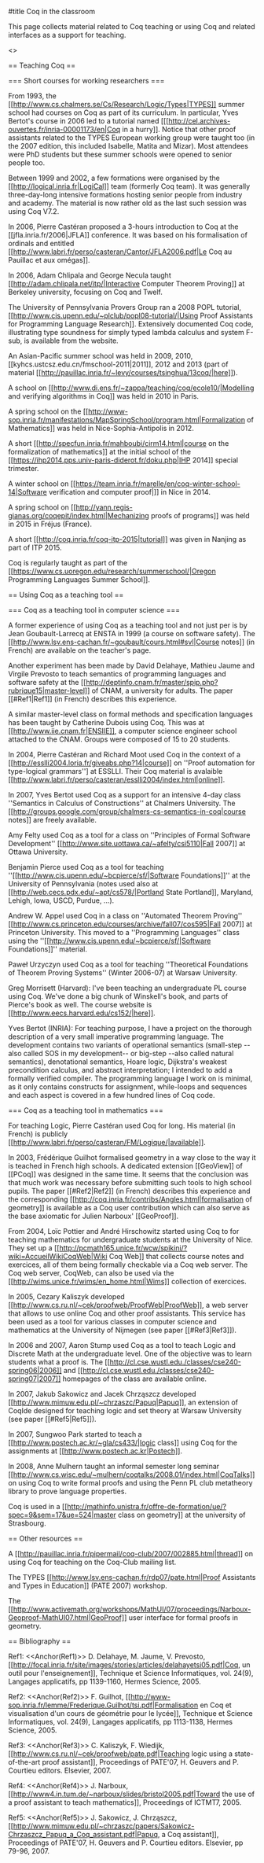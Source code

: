 #title Coq in the classroom

This page collects material related to Coq teaching or using Coq and related interfaces as a support for teaching.

<<TableOfContents>>

== Teaching Coq ==

=== Short courses for working researchers ===

From 1993, the [[http://www.cs.chalmers.se/Cs/Research/Logic/Types|TYPES]] summer school had courses on Coq as part of its curriculum. In particular, Yves Bertot's course in 2006 led to a tutorial named   [[[http://cel.archives-ouvertes.fr/inria-00001173/en|Coq in a hurry]]. Notice that other proof assistants related to the TYPES European working group were taught too (in the 2007 edition, this included Isabelle, Matita and Mizar). Most attendees were PhD students but these summer schools were opened to senior people too.

Between 1999 and 2002, a few formations were organised by the [[http://logical.inria.fr|LogiCal]] team (formerly Coq team). It was generally three-day-long intensive formations hosting senior people from industry and academy. The material is now rather old as the last such session was using Coq V7.2.

In 2006, Pierre Castéran proposed a 3-hours introduction to Coq at the [[jfla.inria.fr/2006|JFLA]] conference. It was based on his formalisation of ordinals and entitled [[http://www.labri.fr/perso/casteran/Cantor/JFLA2006.pdf|Le Coq au Pauillac et aux omégas]].

In 2006, Adam Chlipala and George Necula taught [[http://adam.chlipala.net/itp/|Interactive Computer Theorem Proving]] at Berkeley university, focusing on Coq and Twelf.

The University of Pennsylvania Provers Group ran a 2008 POPL tutorial, [[http://www.cis.upenn.edu/~plclub/popl08-tutorial/|Using Proof Assistants for Programming Language Research]].  Extensively documented Coq code, illustrating type soundness for simply typed lambda calculus and system F-sub, is available from the website.

An Asian-Pacific summer school was held in 2009, 2010, [[kyhcs.ustcsz.edu.cn/fmschool-2011|2011]], 2012 and 2013 (part of material [[http://pauillac.inria.fr/~levy/courses/tsinghua/13coq/|here]]).

A school on [[http://www.di.ens.fr/~zappa/teaching/coq/ecole10/|Modelling and verifying algorithms in Coq]] was held in 2010 in Paris.

A spring school on the [[http://www-sop.inria.fr/manifestations/MapSpringSchool/program.html|Formalization of Mathematics]] was held in Nice-Sophia-Antipolis in 2012.

A short [[http://specfun.inria.fr/mahboubi/cirm14.html|course on the formalization of mathematics]] at the initial school of the [[https://ihp2014.pps.univ-paris-diderot.fr/doku.php|IHP 2014]] special trimester.

A winter school on [[https://team.inria.fr/marelle/en/coq-winter-school-14|Software verification and computer proof|]] in Nice in 2014.

A spring school on [[http://yann.regis-gianas.org/coqepit/index.html|Mechanizing proofs of programs]] was held in 2015 in Fréjus (France).

A short [[http://coq.inria.fr/coq-itp-2015|tutorial]] was given in Nanjing as part of ITP 2015.

Coq is regularly taught as part of the [[https://www.cs.uoregon.edu/research/summerschool/|Oregon Programming Languages Summer School]].

== Using Coq as a teaching tool ==

=== Coq as a teaching tool in computer science ===

A former experience of using Coq as a teaching tool and not just per is by Jean Goubault-Larrecq at ENSTA in 1999 (a course on software safety).  The [[http://www.lsv.ens-cachan.fr/~goubault/cours.html#svl|Course notes]] (in French) are available on the teacher's page. 

Another experiment has been made by David Delahaye, Mathieu Jaume and Virgile Prevosto to teach semantics of programming languages and software safety at the [[http://deptinfo.cnam.fr/master/spip.php?rubrique15|master-level]] of CNAM, a university for adults.  The paper [[#Ref1|Ref1]] (in French) describes this experience.

A similar master-level class on formal methods and specification languages has been taught by Catherine Dubois using Coq. This was at [[http://www.iie.cnam.fr|ENSIIE]], a computer science engineer school attached to the CNAM. Groups were composed of 15 to 20 students.

In 2004, Pierre Castéran and Richard Moot used Coq in the context of a [[http://esslli2004.loria.fr/giveabs.php?14|course]] on ''Proof automation for type-logical grammars''] at ESSLLI. Their Coq material is avalaible [[http://www.labri.fr/perso/casteran/esslli2004/index.html|online]].

In 2007, Yves Bertot used Coq as a support for an intensive 4-day class ''Semantics in Calculus of Constructions'' at Chalmers University. The [[http://groups.google.com/group/chalmers-cs-semantics-in-coq|course notes]] are freely available.

Amy Felty used Coq as a tool for a class on ''Principles of Formal Software Development'' [[http://www.site.uottawa.ca/~afelty/csi5110|Fall 2007]] at Ottawa University.

Benjamin Pierce used Coq as a tool for teaching ''[[http://www.cis.upenn.edu/~bcpierce/sf/|Software Foundations]]'' at the University of Pennsylvania (notes used also at [[http://web.cecs.pdx.edu/~apt/cs578/|Portland State Portland]], Maryland, Lehigh, Iowa, USCD, Purdue, ...).

Andrew W. Appel used Coq in a class on ''Automated Theorem Proving'' [[http://www.cs.princeton.edu/courses/archive/fall07/cos595|Fall 2007]] at Princeton University. This moved to a ''Programming Languages'' class using the ''[[http://www.cis.upenn.edu/~bcpierce/sf/|Software Foundations]]'' material.

Paweł Urzyczyn used Coq as a tool for teaching ''Theoretical Foundations of Theorem Proving Systems'' (Winter 2006-07) at Warsaw University.

Greg Morrisett (Harvard): I've been teaching an undergraduate PL course using Coq. We've done a big chunk of Winskell's book, and parts of Pierce's book as well. The course website is [[http://www.eecs.harvard.edu/cs152/|here]]. 

Yves Bertot (INRIA): For teaching purpose, I have a project on the thorough description of a very small imperative programming language. The development contains two variants of operational semantics (small-step --also called SOS in my development-- or big-step --also called natural semantics), denotational semantics, Hoare logic, Dijkstra's weakest precondition calculus, and abstract interpretation; I intended to add a formally verified compiler. The programming language I work on is minimal, as it only contains constructs for assignment, while-loops and sequences and each aspect is covered in a few hundred lines of Coq code.

=== Coq as a teaching tool in mathematics ===

For teaching Logic, Pierre Castéran used Coq for long. His material (in French) is publicly [[http://www.labri.fr/perso/casteran/FM/Logique/|available]].

In 2003, Frédérique Guilhot formalised geometry in a way close to the way it is teached in French high schools. A dedicated extension [[GeoView]] of [[PCoq]] was designed in the same time.  It seems that the conclusion was that much work was necessary before submitting such tools to high school pupils. The paper [[#Ref2|Ref2]] (in French) describes this experience and the corresponding [[http://coq.inria.fr/contribs/Angles.html|formalisation of geometry]] is available as a Coq user contribution which can also serve as the base axiomatic for Julien Narboux' [[GeoProof]].

From 2004, Loïc Pottier and André Hirschowitz started using Coq to for teaching mathematics for undergraduate students at the University of Nice. They set up a [[http://pcmath165.unice.fr/wcw/spikini/?wiki=AccueilWikiCoqWeb|Wiki Coq Web]] that collects course notes and exercices, all of them being formally checkable via a Coq web server. The Coq web server, CoqWeb, can also be used via the [[http://wims.unice.fr/wims/en_home.html|Wims]] collection of exercices.

In 2005, Cezary Kaliszyk developed [[http://www.cs.ru.nl/~cek/proofweb/ProofWeb|ProofWeb]], a web server that allows to use online Coq and other proof assistants. This service has been used as a tool for various classes in computer science and mathematics at the University of Nijmegen (see paper [[#Ref3|Ref3]]).

In 2006 and 2007, Aaron Stump used Coq as a tool to teach Logic and Discrete Math at the undergraduate level. One of the objective was to learn students what a proof is. The [[http://cl.cse.wustl.edu./classes/cse240-spring06|2006]] and [[http://cl.cse.wustl.edu./classes/cse240-spring07|2007]] homepages of the class are available online.

In 2007, Jakub Sakowicz and Jacek Chrząszcz developed [[http://www.mimuw.edu.pl/~chrzaszc/Papuq|Papuq]], an extension of CoqIde designed for teaching logic and set theory at Warsaw University (see paper [[#Ref5|Ref5]]).

In 2007, Sungwoo Park started to teach a [[http://www.postech.ac.kr/~gla/cs433/|logic class]] using Coq for the assignments at [[http://www.postech.ac.kr|Postech]].

In 2008, Anne Mulhern taught an informal semester long seminar [[http://www.cs.wisc.edu/~mulhern/coqtalks/2008.01/index.html|CoqTalks]] on using Coq to write formal proofs and using the Penn PL club metatheory library to prove language properties.

Coq is used in a [[http://mathinfo.unistra.fr/offre-de-formation/ue/?spec=9&sem=17&ue=524|master class on geometry]] at the university of Strasbourg.

== Other resources ==

A [[http://pauillac.inria.fr/pipermail/coq-club/2007/002885.html|thread]] on using Coq for teaching on the Coq-Club mailing list.

The TYPES [[http://www.lsv.ens-cachan.fr/rdp07/pate.html|Proof Assistants and Types in Education]] (PATE 2007) workshop.

The [[http://www.activemath.org/workshops/MathUI/07/proceedings/Narboux-Geoproof-MathUI07.html|GeoProof]] user interface for formal proofs in geometry.

== Bibliography ==

Ref1: <<Anchor(Ref1)>> D. Delahaye, M. Jaume, V. Prevosto, [[http://focal.inria.fr/site/images/stories/articles/delahayetsi05.pdf|Coq, un outil pour l'enseignement]], Technique et Science Informatiques, vol. 24(9), Langages applicatifs, pp&nbsp;1139-1160, Hermes Science, 2005.

Ref2: <<Anchor(Ref2)>> F. Guilhot, [[http://www-sop.inria.fr/lemme/Frederique.Guilhot/tsi.pdf|Formalisation en Coq et visualisation d'un cours de géométrie pour le lycée]], Technique et Science Informatiques, vol. 24(9), Langages applicatifs, pp&nbsp;1113-1138, Hermes Science, 2005.

Ref3: <<Anchor(Ref3)>> C. Kaliszyk, F. Wiedijk, [[http://www.cs.ru.nl/~cek/proofweb/pate.pdf|Teaching logic using a state-of-the-art proof assistant]], Proceedings of PATE'07, H. Geuvers and P. Courtieu editors. Elsevier, 2007.

Ref4: <<Anchor(Ref4)>> J. Narboux, [[http://www4.in.tum.de/~narboux/slides/bristol2005.pdf|Toward the use of a proof assistant to teach mathematics]], Proceedings of ICTMT7, 2005.

Ref5: <<Anchor(Ref5)>> J. Sakowicz, J. Chrząszcz, [[http://www.mimuw.edu.pl/~chrzaszc/papers/Sakowicz-Chrzaszcz_Papuq_a_Coq_assistant.pdf|Papuq, a Coq assistant]], Proceedings of PATE'07, H. Geuvers and P. Courtieu editors. Elsevier, pp 79-96, 2007.
